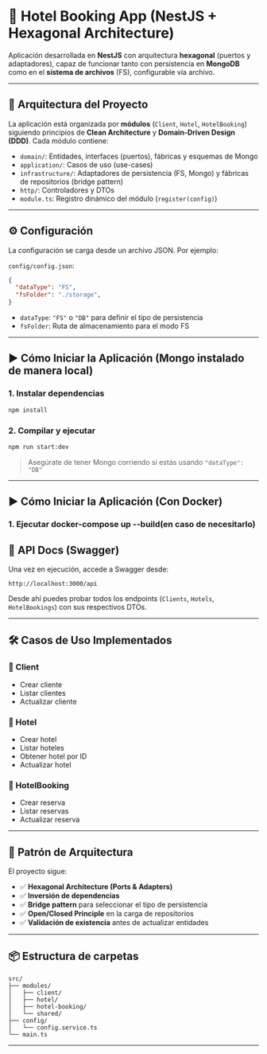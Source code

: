# 🏨 Hotel Booking App (NestJS + Hexagonal Architecture)

Aplicación desarrollada en **NestJS** con arquitectura **hexagonal** (puertos y adaptadores), capaz de funcionar tanto con persistencia en **MongoDB** como en el **sistema de archivos** (FS), configurable vía archivo.

---

## 📁 Arquitectura del Proyecto

La aplicación está organizada por **módulos** (`Client`, `Hotel`, `HotelBooking`) siguiendo principios de **Clean Architecture** y **Domain-Driven Design (DDD)**. Cada módulo contiene:

- `domain/`: Entidades, interfaces (puertos), fábricas y esquemas de Mongo
- `application/`: Casos de uso (use-cases)
- `infrastructure/`: Adaptadores de persistencia (FS, Mongo) y fábricas de repositorios (bridge pattern)
- `http/`: Controladores y DTOs
- `module.ts`: Registro dinámico del módulo (`register(config)`)

---

## ⚙️ Configuración

La configuración se carga desde un archivo JSON. Por ejemplo:

`config/config.json`:

```json
{
  "dataType": "FS",
  "fsFolder": "./storage",
}
```

- `dataType`: `"FS"` o `"DB"` para definir el tipo de persistencia
- `fsFolder`: Ruta de almacenamiento para el modo FS

---

## ▶️ Cómo Iniciar la Aplicación (Mongo instalado de manera local)

### 1. Instalar dependencias

```bash
npm install
```

### 2. Compilar y ejecutar

```bash
npm run start:dev
```

> Asegúrate de tener Mongo corriendo si estás usando `"dataType": "DB"`

---


## ▶️ Cómo Iniciar la Aplicación (Con Docker)

### 1. Ejecutar docker-compose up --build(en caso de necesitarlo)


## 🧪 API Docs (Swagger)

Una vez en ejecución, accede a Swagger desde:

```
http://localhost:3000/api
```

Desde ahí puedes probar todos los endpoints (`Clients`, `Hotels`, `HotelBookings`) con sus respectivos DTOs.

---

## 🛠️ Casos de Uso Implementados

### 🔹 Client
- Crear cliente
- Listar clientes
- Actualizar cliente

### 🔹 Hotel
- Crear hotel
- Listar hoteles
- Obtener hotel por ID
- Actualizar hotel

### 🔹 HotelBooking
- Crear reserva
- Listar reservas
- Actualizar reserva

---

## 🧠 Patrón de Arquitectura

El proyecto sigue:

- ✅ **Hexagonal Architecture (Ports & Adapters)**
- ✅ **Inversión de dependencias**
- ✅ **Bridge pattern** para seleccionar el tipo de persistencia
- ✅ **Open/Closed Principle** en la carga de repositorios
- ✅ **Validación de existencia** antes de actualizar entidades

---

## 📦 Estructura de carpetas

```
src/
├── modules/
│   ├── client/
│   ├── hotel/
│   ├── hotel-booking/
│   └── shared/
├── config/
│   └── config.service.ts
└── main.ts
```

---